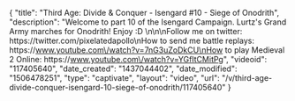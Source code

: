 {
    "title": "Third Age: Divide & Conquer - Isengard #10 - Siege of Onodrith",
    "description": "Welcome to part 10 of the Isengard Campaign.  Lurtz's Grand Army marches for Onodrith! Enjoy :D \n\n\nFollow me on twitter: https:\/\/twitter.com\/pixelatedapollo\nHow to send me battle replays: https:\/\/www.youtube.com\/watch?v=7nG3uZoDkCU\nHow to play Medieval 2 Online: https:\/\/www.youtube.com\/watch?v=YGfItCMitPg",
    "videoid": "117405640",
    "date_created": "1437044402",
    "date_modified": "1506478251",
    "type": "captivate",
    "layout": "video",
    "url": "\/v\/third-age-divide-conquer-isengard-10-siege-of-onodrith\/117405640"
}